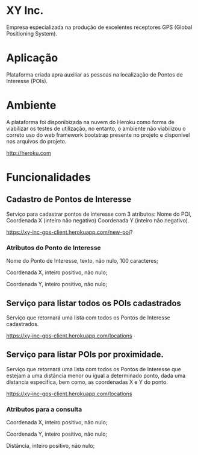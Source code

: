 # XY Inc.

Empresa especializada na produção de excelentes receptores GPS (Global Positioning System).

# Aplicação

Plataforma criada apra auxiliar as pessoas na localização de Pontos de Interesse (POIs).

# Ambiente

A plataforma foi disponibizada na nuvem do Heroku como forma de viabilizar os testes de utilização, no entanto, o ambiente não viabilizou o correto uso do web framework bootstrap presente no projeto e disponível nos arquivos do projeto.

http://heroku.com

# Funcionalidades

## Cadastro de Pontos de Interesse

Serviço para cadastrar pontos de interesse com 3 atributos: Nome do POI, Coordenada X (inteiro não negativo) Coordenada Y (inteiro não negativo).

https://xy-inc-gps-client.herokuapp.com/new-poi?

### Atributos do Ponto de Interesse

Nome do Ponto de Interesse, texto, não nulo, 100 caracteres;

Coordenada X, inteiro positivo, não nulo;

Coordenada Y, inteiro positivo, não nulo;

## Serviço para listar todos os POIs cadastrados

Serviço que retornará uma lista com todos os Pontos de Interesse cadastrados.

https://xy-inc-gps-client.herokuapp.com/locations

## Serviço para listar POIs por proximidade.

Serviço que retornará uma lista com todos os Pontos de Interesse que estejam a uma distância menor ou igual a determinado ponto, dada uma distancia especifica, bem como, as coordenadas X e Y do ponto.

https://xy-inc-gps-client.herokuapp.com/locations

### Atributos para a consulta

Coordenada X, inteiro positivo, não nulo;

Coordenada Y, inteiro positivo, não nulo;

Distância, inteiro positivo, não nulo;
